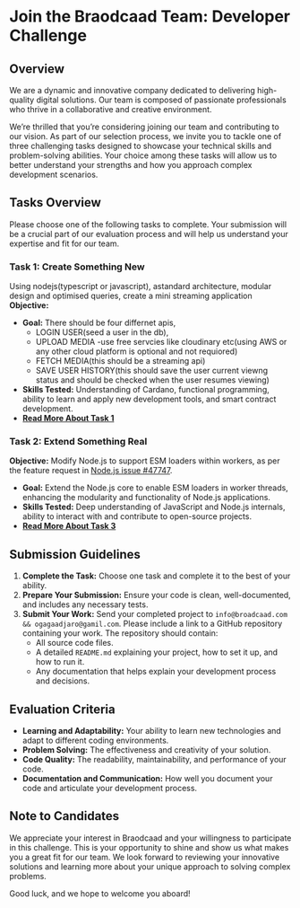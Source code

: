 # Join the Braodcaad Team: Developer Challenge

## Overview

We are a dynamic and innovative company dedicated to delivering high-quality digital solutions. 
Our team is composed of passionate professionals who thrive in a collaborative and creative environment.

We’re thrilled that you’re considering joining our team and contributing
to our vision. As part of our selection process, we invite you to tackle
one of three challenging tasks designed to showcase your technical
skills and problem-solving abilities. Your choice among these tasks will
allow us to better understand your strengths and how you approach
complex development scenarios.

## Tasks Overview
Please choose one of the following tasks to complete. Your submission
will be a crucial part of our evaluation process and will help us
understand your expertise and fit for our team.

### Task 1: Create Something New
Using nodejs(typescript or javascript), astandard architecture, modular design and optimised queries, create a mini streaming application
**Objective:** 
  - **Goal:** There should be four differnet apis, 
    * LOGIN USER(seed a user in the db),
    * UPLOAD MEDIA -use free servcies like cloudinary etc(using AWS or any other cloud platform is optional and not requiored)
    * FETCH MEDIA(this should be a streaming api)
    * SAVE USER HISTORY(this should save the user current viewng status and should be checked when the user resumes viewing)
  - **Skills Tested:** Understanding of Cardano, functional programming,
    ability to learn and apply new development tools, and smart contract
    development.
  - **[Read More About Task 1](assignment1/README.md)**

### Task 2: Extend Something Real
**Objective:** Modify Node.js to support ESM loaders within workers, as
per the feature request in [Node.js issue
\#47747](https://github.com/nodejs/node/issues/47747).

  - **Goal:** Extend the Node.js core to enable ESM loaders in worker
    threads, enhancing the modularity and functionality of Node.js
    applications.
  - **Skills Tested:** Deep understanding of JavaScript and Node.js
    internals, ability to interact with and contribute to open-source
    projects.
  - **[Read More About Task 3](assignment3/README.md)**

## Submission Guidelines

1.  **Complete the Task:** Choose one task and complete it to the best
    of your ability.
2.  **Prepare Your Submission:** Ensure your code is clean,
    well-documented, and includes any necessary tests.
3.  **Submit Your Work:** Send your completed project to `info@broadcaad.com && ogagaadjaro@gamil.com`.
    Please include a link to a GitHub repository containing your work.
    The repository should contain:
      - All source code files.
      - A detailed `README.md` explaining your project, how to set it
        up, and how to run it.
      - Any documentation that helps explain your development process
        and decisions.

## Evaluation Criteria

  - **Learning and Adaptability:** Your ability to learn new
    technologies and adapt to different coding environments.
  - **Problem Solving:** The effectiveness and creativity of your
    solution.
  - **Code Quality:** The readability, maintainability, and performance
    of your code.
  - **Documentation and Communication:** How well you document your code
    and articulate your development process.

## Note to Candidates

We appreciate your interest in Braodcaad and your willingness to participate
in this challenge. This is your opportunity to shine and show us what
makes you a great fit for our team. We look forward to reviewing your
innovative solutions and learning more about your unique approach to
solving complex problems.

Good luck, and we hope to welcome you aboard\!
